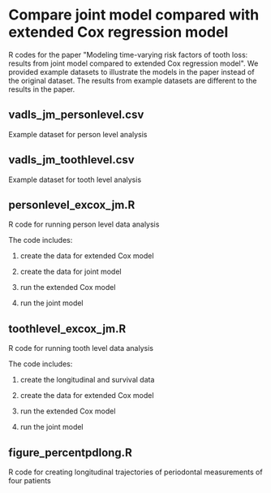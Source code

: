 # Compare joint model compared with extended Cox regression model

R codes for the paper "Modeling time-varying risk factors of tooth loss: results from joint model compared to extended Cox regression model". We provided example datasets to illustrate the models in the paper instead of the original dataset. The results from example datasets are different to the results in the paper. 

## vadls_jm_personlevel.csv 

Example dataset for person level analysis

## vadls_jm_toothlevel.csv

Example dataset for tooth level analysis

## personlevel_excox_jm.R

R code for running person level data analysis

The code includes: 

1. create the data for extended Cox model 

2. create the data for joint model 

3. run the extended Cox model

4. run the joint model 

## toothlevel_excox_jm.R

R code for running tooth level data analysis

The code includes: 

1. create the longitudinal and survival data

2. create the data for extended Cox model 

3. run the extended Cox model

4. run the joint model 

## figure_percentpdlong.R

R code for creating longitudinal trajectories of periodontal measurements of four patients
